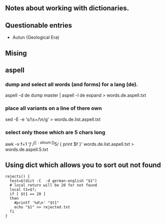 ## Notes about working with dictionaries.

## Questionable entries

 * Autun (Geological Era)

## Mising
 

## aspell 

### dump and select all words (and forms) for a lang (de).

aspell -d de dump master | aspell -l de expand > words.de.aspell.txt

### place all variants on a line of there own
sed -E -e 's/\s+/\n/g'  > words.de.list.aspell.txt

###  select only those which are 5 chars long
awk -v f=1 '$f ~ /^[[:alnum:]]{5}$/ { print $f }' words.de.list.aspell.txt > words.de.aspell.5.txt


## Using dict which allows you to sort out not found

```
rejects() {
  test=$(dict -C  -d german-english "$1")
  # local return will be 20 for not found
  local t1=$?;
  if [ $t1 == 20 ]
  then
    #printf '%d\n' "$t1"
    echo "$1" >> rejected.txt
  fi
}
```

